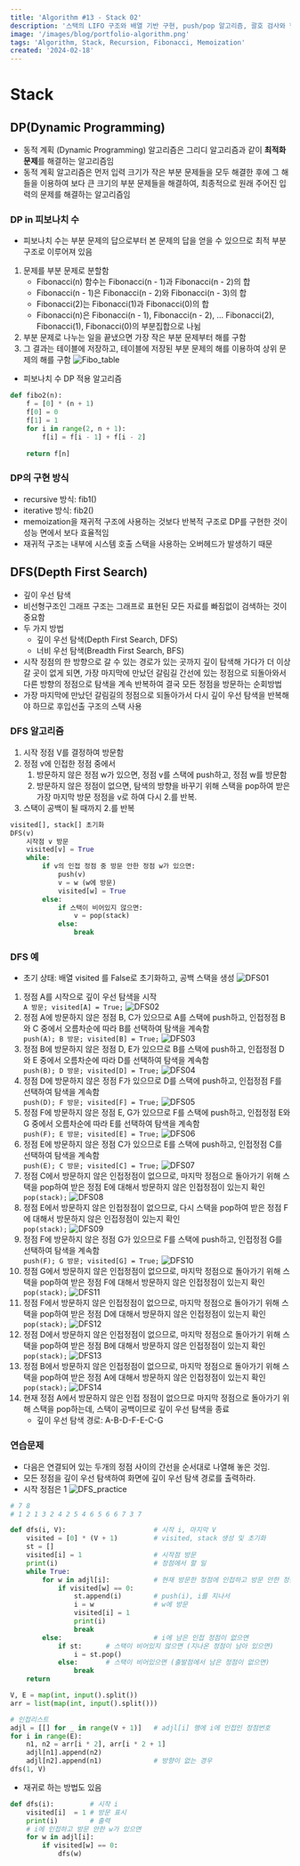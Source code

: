 ```yaml
---
title: 'Algorithm #13 - Stack 02'
description: '스택의 LIFO 구조와 배열 기반 구현, push/pop 알고리즘, 괄호 검사와 함수 호출 관리, 재귀 호출을 통한 factorial·피보나치 구현, 그리고 메모이제이션 기법을 정리한다.'
image: '/images/blog/portfolio-algorithm.png'
tags: 'Algorithm, Stack, Recursion, Fibonacci, Memoization'
created: '2024-02-18'
---
```



# Stack
## DP(Dynamic Programming)
- 동적 계획 (Dynamic Programming) 알고리즘은 그리디 알고리즘과 같이 **최적화 문제**를 해결하는 알고리즘임
- 동적 계획 알고리즘은 먼저 입력 크기가 작은 부분 문제들을 모두 해결한 후에 그 해들을 이용하여 보다 큰 크기의 부분 문제들을 해결하여, 최종적으로 원래 주어진 입력의 문제를 해결하는 알고리즘임

### DP in 피보나치 수
- 피보나치 수는 부분 문제의 답으로부터 본 문제의 답을 얻을 수 있으므로 최적 부분 구조로 이루어져 있음
1. 문제를 부분 문제로 분할함
    - Fibonacci(n) 함수는 Fibonacci(n - 1)과 Fibonacci(n - 2)의 합
    - Fibonacci(n - 1)은 Fibonacci(n - 2)와 Fibonacci(n - 3)의 합
    - Fibonacci(2)는 Fibonacci(1)과 Fibonacci(0)의 합
    - Fibonacci(n)은 Fibonacci(n - 1), Fibonacci(n - 2), ... Fibonacci(2), Fibonacci(1), Fibonacci(0)의 부분집합으로 나뉨
2. 부분 문제로 나누는 일을 끝냈으면 가장 작은 부분 문제부터 해를 구함
3. 그 결과는 테이블에 저장하고, 테이블에 저장된 부분 문제의 해를 이용하여 상위 문제의 해를 구함
![Fibo_table](./asset/Fibo_table.PNG)
- 피보나치 수 DP 적용 알고리즘
```python
def fibo2(n):
    f = [0] * (n + 1)
    f[0] = 0
    f[1] = 1
    for i in range(2, n + 1):
        f[i] = f[i - 1] + f[i - 2]
    
    return f[n]
```

### DP의 구현 방식
- recursive 방식: fib1()
- iterative 방식: fib2()
- memoization을 재귀적 구조에 사용하는 것보다 반복적 구조로 DP를 구현한 것이 성능 면에서 보다 효율적임
- 재귀적 구조는 내부에 시스템 호출 스택을 사용하는 오버헤드가 발생하기 때문

## DFS(Depth First Search)
- 깊이 우선 탐색
- 비선형구조인 그래프 구조는 그래프로 표현된 모든 자료를 빠짐없이 검색하는 것이 중요함
- 두 가지 방법
    - 깊이 우선 탐색(Depth First Search, DFS)
    - 너비 우선 탐색(Breadth First Search, BFS)
- 시작 정점의 한 방향으로 갈 수 있는 경로가 있는 곳까지 깊이 탐색해 가다가 더 이상 갈 곳이 없게 되면, 가장 마지막에 만났던 갈림길 간선에 있는 정점으로 되돌아와서 다른 방향의 정점으로 탐색을 계속 반복하여 결국 모든 정점을 방문하는 순회방법
- 가장 마지막에 만났던 갈림길의 정점으로 되돌아가서 다시 깊이 우선 탐색을 반복해야 하므로 후입선출 구조의 스택 사용

### DFS 알고리즘
1. 시작 정점 V를 결정하여 방문함
2. 정점 v에 인접한 정점 중에서
    1. 방문하지 않은 정점 w가 있으면, 정점 v를 스택에 push하고, 정점 w를 방문함
    2. 방문하지 않은 정점이 없으면, 탐색의 방향을 바꾸기 위해 스택을 pop하여 받은 가장 마지막 방문 정점을 v로 하여 다시 2.를 반복.
3. 스택이 공백이 될 때까지 2.를 반복
```python
visited[], stack[] 초기화
DFS(v)
    시작점 v 방문
    visited[v] = True
    while:
        if v의 인접 정점 중 방문 안한 정점 w가 있으면:
            push(v)
            v = w (w에 방문)
            visited[w] = True
        else:
            if 스택이 비어있지 않으면:
                v = pop(stack)
            else:
                break
```

### DFS 예
- 초기 상태: 배열 visited 를 False로 초기화하고, 공백 스택을 생성
![DFS01](./asset/DFS01.PNG)
1. 정점 A를 시작으로 깊이 우선 탐색을 시작    
`A 방문; visited[A] = True;`
![DFS02](./asset/DFS02.PNG)
2. 정점 A에 방문하지 않은 정점 B, C가 있으므로 A를 스택에 push하고, 인접정점 B와 C 중에서 오름차순에 따라 B를 선택하여 탐색을 계속함    
`push(A); B 방문; visited[B] = True;`
![DFS03](./asset/DFS03.PNG)
3. 정점 B에 방문하지 않은 정점 D, E가 있으므로 B를 스택에 push하고, 인접정점 D와 E 중에서 오름차순에 따라 D를 선택하여 탐색을 계속함    
`push(B); D 방문; visited[D] = True;`
![DFS04](./asset/DFS04.PNG)
4. 정점 D에 방문하지 않은 정점 F가 있으므로 D를 스택에 push하고, 인접정점 F를 선택하여 탐색을 계속함    
`push(D); F 방문; visited[F] = True;`
![DFS05](./asset/DFS05.PNG)
5. 정점 F에 방문하지 않은 정점 E, G가 있으므로 F를 스택에 push하고, 인접정점 E와 G 중에서 오름차순에 따라 E를 선택하여 탐색을 계속함    
`push(F); E 방문; visited[E] = True;`
![DFS06](./asset/DFS06.PNG)
6. 정점 E에 방문하지 않은 정점 C가 있으므로 E를 스택에 push하고, 인접정점 C를 선택하여 탐색을 계속함    
`push(E); C 방문; visited[C] = True;`
![DFS07](./asset/DFS07.PNG)
7. 정점 C에서 방문하지 않은 인접정점이 없으므로, 마지막 정점으로 돌아가기 위해 스택을 pop하여 받은 정점 E에 대해서 방문하지 않은 인접정점이 있는지 확인    
`pop(stack);`
![DFS08](./asset/DFS08.PNG)
8. 정점 E에서 방문하지 않은 인접정점이 없으므로, 다시 스택을 pop하여 받은 정점 F에 대해서 방문하지 않은 인접정점이 있는지 확인    
`pop(stack);`
![DFS09](./asset/DFS09.PNG)
9. 정점 F에 방문하지 않은 정점 G가 있으므로 F를 스택에 push하고, 인접정점 G를 선택하여 탐색을 계속함    
`push(F); G 방문; visited[G] = True;`
![DFS10](./asset/DFS10.PNG)
10. 정점 G에서 방문하지 않은 인접정점이 없으므로, 마지막 정점으로 돌아가기 위해 스택을 pop하여 받은 정점 F에 대해서 방문하지 않은 인접정점이 있는지 확인    
`pop(stack);`
![DFS11](./asset/DFS11.PNG)
11. 정점 F에서 방문하지 않은 인접정점이 없으므로, 마지막 정점으로 돌아가기 위해 스택을 pop하여 받은 정점 D에 대해서 방문하지 않은 인접정점이 있는지 확인    
`pop(stack);`
![DFS12](./asset/DFS12.PNG)
12. 정점 D에서 방문하지 않은 인접정점이 없으므로, 마지막 정점으로 돌아가기 위해 스택을 pop하여 받은 정점 B에 대해서 방문하지 않은 인접정점이 있는지 확인    
`pop(stack);`
![DFS13](./asset/DFS13.PNG)
13. 정점 B에서 방문하지 않은 인접정점이 없으므로, 마지막 정점으로 돌아가기 위해 스택을 pop하여 받은 정점 A에 대해서 방문하지 않은 인접정점이 있는지 확인    
`pop(stack);`
![DFS14](./asset/DFS14.PNG)
14. 현재 정점 A에서 방문하지 않은 인접 정점이 없으므로 마지막 정점으로 돌아가기 위해 스택을 pop하는데, 스택이 공백이므로 깊이 우선 탐색을 종료    
    - 깊이 우선 탐색 경로: A-B-D-F-E-C-G

### 연습문제
- 다음은 연결되어 있는 두개의 정점 사이의 간선을 순서대로 나열해 놓은 것임.
- 모든 정점을 깊이 우선 탐색하여 화면에 깊이 우선 탐색 경로를 출력하라.
- 시작 정점은 1
![DFS_practice](./asset/DFS_practice.PNG)
```python
# 7 8
# 1 2 1 3 2 4 2 5 4 6 5 6 6 7 3 7

def dfs(i, V):                      # 시작 i, 마지막 V
    visited = [0] * (V + 1)         # visited, stack 생성 및 초기화
    st = []
    visited[i] = 1                  # 시작점 방문
    print(i)                        # 정점에서 할 일
    while True:
        for w in adjl[i]:           # 현재 방문한 정점에 인접하고 방문 안한 정점 w가 있으면
            if visited[w] == 0:
                st.append(i)        # push(i), i를 지나서
                i = w               # w에 방문
                visited[i] = 1
                print(i)
                break
        else:                       # i에 남은 인접 정점이 없으면
            if st:      # 스택이 비어있지 않으면 (지나온 정점이 남아 있으면)
                i = st.pop()
            else:       # 스택이 비어있으면 (출발점에서 남은 정점이 없으면)
                break
    return

V, E = map(int, input().split())
arr = list(map(int, input().split()))

# 인접리스트
adjl = [[] for _ in range(V + 1)]   # adjl[i] 행에 i에 인접인 정점번호
for i in range(E):
    n1, n2 = arr[i * 2], arr[i * 2 + 1]
    adjl[n1].append(n2)
    adjl[n2].append(n1)             # 방향이 없는 경우
dfs(1, V)
```
- 재귀로 하는 방법도 있음
```python
def dfs(i):         # 시작 i
    visited[i]  = 1 # 방문 표시
    print(i)        # 출력
    # i에 인접하고 방문 안한 w가 있으면
    for w in adjl[i]:
        if visited[w] == 0:
            dfs(w)
```
